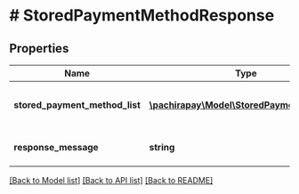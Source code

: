 # # StoredPaymentMethodResponse

## Properties

Name | Type | Description | Notes
------------ | ------------- | ------------- | -------------
**stored_payment_method_list** | [**\pachirapay\Model\StoredPaymentMethod[]**](StoredPaymentMethod.md) | Gets or sets the stored payment method list. | [optional] 
**response_message** | **string** | The global response message | [optional] 

[[Back to Model list]](../../README.md#documentation-for-models) [[Back to API list]](../../README.md#documentation-for-api-endpoints) [[Back to README]](../../README.md)


